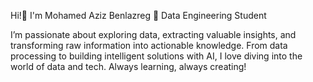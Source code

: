 Hi!👋 I'm Mohamed Aziz Benlazreg
🚀 Data Engineering Student 

I’m passionate about exploring data, extracting valuable insights, and transforming raw information into actionable knowledge. From data processing to building intelligent solutions with AI, I love diving into the world of data and tech. Always learning, always creating!


